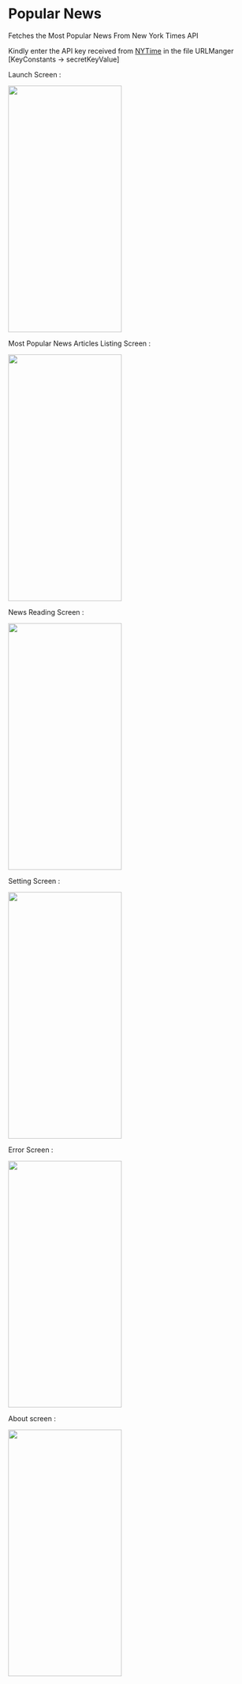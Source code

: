 # Popular News
 Fetches the Most Popular News From New York Times API


Kindly enter the API key received from [NYTime](https://developer.nytimes.com/) in the file URLManger [KeyConstants -> secretKeyValue]



Launch Screen : 

<img src="https://user-images.githubusercontent.com/10083385/173221603-de3ae97c-95ec-464e-999b-e7844e4b2b34.png" width="230" height="500">


Most Popular News Articles Listing Screen : 

<img src="https://user-images.githubusercontent.com/10083385/173221700-b05cc5fd-afe2-4c08-b175-d2857fb751a7.png" width="230" height="500">


News Reading Screen : 

<img src="https://user-images.githubusercontent.com/10083385/173221723-9027eba4-495a-488e-b798-76690e8c2bd7.png" width="230" height="500">


Setting Screen : 

<img src="https://user-images.githubusercontent.com/10083385/173221732-2ad8a3ac-35ce-4b64-9126-9241bd7ae05e.png" width="230" height="500">

Error Screen : 

<img src="https://user-images.githubusercontent.com/10083385/173221937-702ba584-08e4-40a8-8ad7-cdc752a7b87f.png" width="230" height="500">


About screen : 

<img src="https://user-images.githubusercontent.com/10083385/173221744-73bfeee0-d70d-4b8c-a234-4c52d9c1fdb1.png" width="230" height="500">


